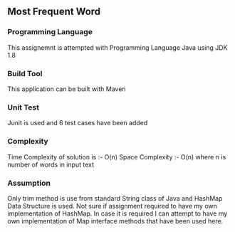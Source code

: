 ## Most Frequent Word ##

### Programming Language ###

This assignemnt is attempted with Programming Language Java using JDK 1.8

### Build Tool ###

This application can be built with Maven

### Unit Test ###

Junit is used and 6 test cases have been added




### Complexity ###

Time Complexity of solution is :- O(n)
Space Complexity :- O(n) where n is number of words in input text


### Assumption ###

Only trim method is use from standard String class of Java and HashMap Data Structure is used. Not sure if assignment
required to have my own implementation of HashMap. In case it is required I can attempt to have my own implementation of Map interface
methods that have been used here.
